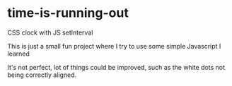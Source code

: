 # time-is-running-out
CSS clock with JS setInterval

This is just a small fun project where I try to use some simple Javascript I learned

It's not perfect, lot of things could be improved, such as the white dots not being correctly aligned. 
